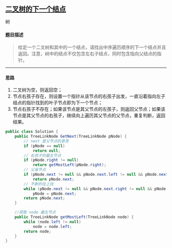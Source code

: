 ## [二叉树的下一个结点](https://www.nowcoder.com/practice/9023a0c988684a53960365b889ceaf5e)

<code style="color: var(--vscode-textPreformat-foreground); font-family: Menlo, Monaco, Consolas, &quot;Droid Sans Mono&quot;, &quot;Courier New&quot;, monospace, &quot;Droid Sans Fallback&quot;; font-size: 14px; line-height: 19px;">树</code>

#### 题目描述

> 给定一个二叉树和其中的一个结点，请找出中序遍历顺序的下一个结点并且返回。注意，树中的结点不仅包含左右子结点，同时包含指向父结点的指针。


---

#### 思路
1. 二叉树为空，则返回空；
2. 节点右孩子存在，则设置一个指针从该节点的右孩子出发，一直沿着指向左子结点的指针找到的叶子节点即为下一个节点；
3. 节点右孩子不存在；如果该节点是其父节点的左孩子，则返回父节点；如果该节点是其父节点的右孩子，继续向上遍历其父节点的父节点，重复判断，返回结果。

```java
public class Solution {
    public TreeLinkNode GetNext(TreeLinkNode pNode) {
        // next 是父节点的意思
        if (pNode == null)
            return null;
        // 右孩子的最左节点
        if (pNode.right != null)
            return getMostLeft(pNode.right);
        // 父亲节点
        if (pNode.next != null && pNode.next.left != null && pNode.next.left == pNode)
            return pNode.next;
        // 不断的往上找
        while (pNode.next != null && pNode.next.right != null && pNode.next.right == pNode)
            pNode = pNode.next;
        return pNode.next;
    }

    //获取 node 最左节点
    public TreeLinkNode getMostLeft(TreeLinkNode node) {
        while (node.left != null)
            node = node.left;
        return node;
    }
}
```
